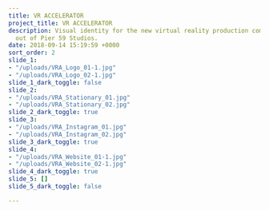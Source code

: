 ```yaml
---
title: VR ACCELERATOR
project_title: VR ACCELERATOR
description: Visual identity for the new virtual reality production company based
  out of Pier 59 Studios.
date: 2018-09-14 15:19:59 +0000
sort_order: 2
slide_1:
- "/uploads/VRA_Logo_01-1.jpg"
- "/uploads/VRA_Logo_02-1.jpg"
slide_1_dark_toggle: false
slide_2:
- "/uploads/VRA_Stationary_01.jpg"
- "/uploads/VRA_Stationary_02.jpg"
slide_2_dark_toggle: true
slide_3:
- "/uploads/VRA_Instagram_01.jpg"
- "/uploads/VRA_Instagram_02.jpg"
slide_3_dark_toggle: true
slide_4:
- "/uploads/VRA_Website_01-1.jpg"
- "/uploads/VRA_Website_02-1.jpg"
slide_4_dark_toggle: true
slide_5: []
slide_5_dark_toggle: false

---
```


